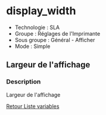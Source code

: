 # display_width

* Technologie : SLA
* Groupe : Réglages de l'Imprimante
* Sous groupe : Général - Afficher
* Mode : Simple

## Largeur de l'affichage

### Description

Largeur de l'affichage

[Retour Liste variables](variable_list.md)